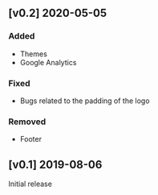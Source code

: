 ## [v0.2] 2020-05-05
### Added
- Themes
- Google Analytics

### Fixed
- Bugs related to the padding of the logo

### Removed
- Footer

## [v0.1] 2019-08-06
Initial release